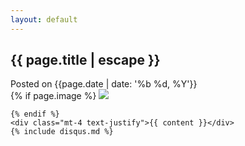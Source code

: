 ```yaml
---
layout: default
---
```


<article class="w-full max-w-none py-6">
  <head>
    <h1 class="font-extrabold leading-tight text-2xl text-gray-900 mb-4">
      {{ page.title | escape }}
    </h1>
    <time class="text-gray-500 text-sm">
      Posted on {{page.date | date: '%b %d, %Y'}}
    </time>
  </head>
  <div class="prose mt-4 max-w-none leading-6">
    {% if page.image %}
    <img
      class="object-cover w-full h-80 rounded"
      src="{{site.baseurl}}{{page.image}}"
    />

    {% endif %}
    <div class="mt-4 text-justify">{{ content }}</div>
    {% include disqus.md %}
  </div>
</article>
